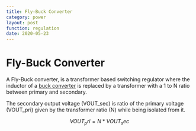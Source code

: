 ```yaml
---
title: Fly-Buck Converter
category: power
layout: post
function: regulation
date: 2020-05-23
---
```


# Fly-Buck Converter

<object type="image/svg+xml" data="{{site.baseurl}}/out/svg/Fly-Buck converter.svg" alt="" width="500" height="200"></object>

A Fly-Buck converter, is a transformer based switching regulator where the inductor of a [buck converter]() is replaced by a transformer with a 1 to N ratio between primary and secondary.

The secondary output voltage (VOUT_sec) is ratio of the primary voltage (VOUT_pri) given by the transformer ratio (N) while being isolated from it.

$$ VOUT_pri = N * VOUT_sec $$